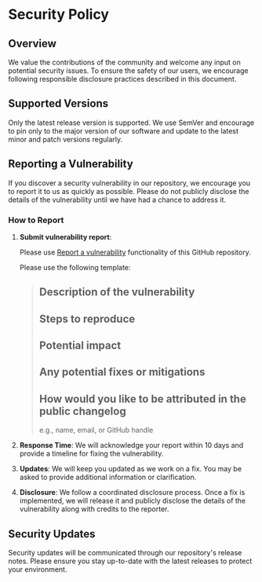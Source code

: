 # Security Policy

## Overview

We value the contributions of the community and welcome any input on potential security issues.
To ensure the safety of our users, we encourage following responsible disclosure practices described in this document.

## Supported Versions

Only the latest release version is supported.
We use SemVer and encourage to pin only to the major version of our software and update to the latest minor and patch versions regularly.

## Reporting a Vulnerability

If you discover a security vulnerability in our repository, we encourage you to report it to us as quickly as possible.
Please do not publicly disclose the details of the vulnerability until we have had a chance to address it.

### How to Report

1. **Submit vulnerability report**:

   Please use [Report a vulnerability](https://docs.github.com/en/code-security/security-advisories/guidance-on-reporting-and-writing-information-about-vulnerabilities/privately-reporting-a-security-vulnerability#privately-reporting-a-security-vulnerability) functionality of this GitHub repository.

   Please use the following template:

   > ## Description of the vulnerability
   >
   > ## Steps to reproduce
   >
   > ## Potential impact
   >
   > ## Any potential fixes or mitigations
   >
   > ## How would you like to be attributed in the public changelog
   >
   > e.g., name, email, or GitHub handle

3. **Response Time**:
   We will acknowledge your report within 10 days and provide a timeline for fixing the vulnerability.

4. **Updates**:
   We will keep you updated as we work on a fix.
   You may be asked to provide additional information or clarification.

5. **Disclosure**:
   We follow a coordinated disclosure process.
   Once a fix is implemented, we will release it and publicly disclose the details of the vulnerability along with credits to the reporter.

## Security Updates

Security updates will be communicated through our repository's release notes.
Please ensure you stay up-to-date with the latest releases to protect your environment.
